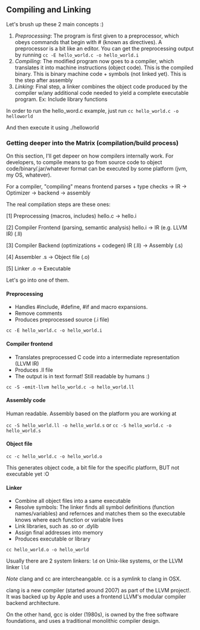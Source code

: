 ## Compiling and Linking

Let's brush up these 2 main concepts :)

1. *Preprocessing*: The program is first given to a preprocessor, which obeys commands that begin with # (known as directives).
A preprocessor is a bit like an editor. You can get the preprocessing output by running `cc -E hello_world.c -o hello_world.i`
2. *Compiling*: The modified program now goes to a compiler, which translates it into machine instructions (object code). This is the compiled
binary. This is binary machine code + symbols (not linked yet). This is the step after assembly
3. *Linking*: Final step, a linker combines the object code produced by the compiler w/any additional code needed to yield a complete
executable program. Ex: Include library functions

In order to run the hello_word.c example, just run
`cc hello_world.c -o helloworld`

And then execute it using ./helloworld

### Getting deeper into the Matrix (compilation/build process)

On this section, I'll get depeer on how compilers internally work. For developers, to compile means to go from source code to 
object code/binary/.jar/whatever format can be executed by some platform (jvm, my OS, whatever). 

For a compiler, "compiling" means frontend parses + type checks -> IR -> Optimizer -> backend -> assembly

The real compilation steps are these ones:

[1] Preprocessing (macros, includes)
    hello.c  →  hello.i

[2] Compiler Frontend (parsing, semantic analysis)
    hello.i  →  IR (e.g. LLVM IR) (.ll)

[3] Compiler Backend (optimizations + codegen)
    IR (.ll)      →  Assembly (.s)

[4] Assembler
    .s       →  Object file (.o)

[5] Linker
    .o       →  Executable


Let's go into one of them.

#### Preprocessing

- Handles #include, #define, #if and macro expansions.
- Remove comments
- Produces preprocessed source (.i file)

`cc -E hello_world.c -o hello_world.i`

#### Compiler frontend

- Translates preprocessed C code into a intermediate representation (LLVM IR)
- Produces .ll file
- The output is in text format! Still readable by humans :)

`cc -S -emit-llvm hello_world.c -o hello_world.ll`


#### Assembly code

Human readable. Assembly based on the platform you are working at

`cc -S hello_world.ll -o hello_world.s` or `cc -S hello_world.c -o hello_world.s`

#### Object file

`cc -c hello_world.c -o hello_world.o`

This generates object code, a bit file for the specific platform, BUT not executable yet :O

#### Linker

- Combine all object files into a same executable
- Resolve symbols: The linker finds all symbol definitions (function names/variables) and refernces and
matches them so the executable knows where each function or variable lives
- Link libraries, such as .so or .dylib
- Assign final addresses into memory
- Produces executable or library

`cc hello_world.o -o hello_world`

Usually there are 2 system linkers: `ld` on Unix-like systems, or the LLVM linker `lld`


*Note* clang and cc are intercheangable. cc is a symlink to clang in OSX.

clang is a new compiler (started around 2007) as part of the LLVM project!. It was backed up by Apple
and uses a frontend LLVM's modular compiler backend architecture. 

On the other hand, gcc is older (1980s), is owned by the free software foundations, and uses a
traditional monolithic compiler design.
